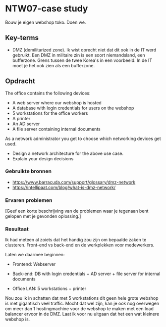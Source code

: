 # NTW07-case study
Bouw je eigen webshop toko. Doen we. 

## Key-terms
- DMZ (demilitarized zone). Ik wist oprecht niet dat dit ook in de IT werd gebruikt. Een DMZ in militaire zin is een soort niemandsland, een bufferzone. Grens tussen de twee Korea's in een voorbeeld. In de IT moet je het ook zien als een bufferzone. 


## Opdracht
The office contains the following devices:
- A web server where our webshop is hosted
- A database with login credentials for users on the webshop
- 5 workstations for the office workers
- A printer
- An AD server
- A file server containing internal documents

As a network administrator you get to choose which networking devices get used.

- Design a network architecture for the above use case.
- Explain your design decisions


### Gebruikte bronnen
- https://www.barracuda.com/support/glossary/dmz-network
- https://intellipaat.com/blog/what-is-dmz-network/


### Ervaren problemen
[Geef een korte beschrijving van de problemen waar je tegenaan bent gelopen met je gevonden oplossing.]

### Resultaat
Ik had meteen al zoiets dat het handig zou zijn om bepaalde zaken te clusteren. Front-end vs back-end en de werkplekken voor medewerkers.

Laten we daarmee beginnen:

- Frontend: Webserver

- Back-end: DB with login credentials + AD server + file server for internal documents

- Office LAN: 5 workstations + printer

Nou zou ik in schatten dat met 5 workstations dit geen hele grote webshop is met gigantisch veel traffic. Mocht dat wel zijn, kan je ook nog overwegen om meer dan 1 hostingmachine voor de webshop te maken met een load balancer ervoor in de DMZ. Laat ik voor nu uitgaan dat het een wat kleinere webshop is. 